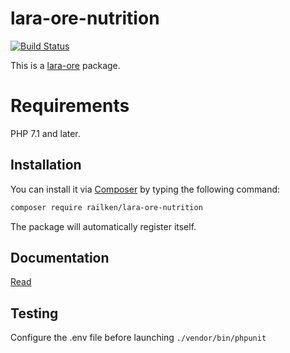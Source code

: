 # lara-ore-nutrition

[![Build Status](https://travis-ci.org/railken/lara-ore-nutrition.svg?branch=master)](https://travis-ci.org/railken/lara-ore-nutrition)

This is a [lara-ore](https://github.com/railken/lara-ore) package.

# Requirements

PHP 7.1 and later.

## Installation

You can install it via [Composer](https://getcomposer.org/) by typing the following command:

```bash
composer require railken/lara-ore-nutrition
```

The package will automatically register itself.

## Documentation

[Read](docs/index.md)

## Testing

Configure the .env file before launching `./vendor/bin/phpunit`
